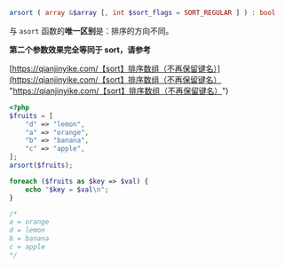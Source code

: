 ```php
arsort ( array &$array [, int $sort_flags = SORT_REGULAR ] ) : bool
```
与 `asort` 函数的**唯一区别**是：排序的方向不同。

**第二个参数效果完全等同于 sort，请参考**

[https://qianjinyike.com/【sort】排序数组（不再保留键名）](https://qianjinyike.com/【sort】排序数组（不再保留键名） "https://qianjinyike.com/【sort】排序数组（不再保留键名）")

```php
<?php
$fruits = [
    "d" => "lemon",
    "a" => "orange",
    "b" => "banana",
    "c" => "apple",
];
arsort($fruits);

foreach ($fruits as $key => $val) {
    echo "$key = $val\n";
}

/*
a = orange
d = lemon
b = banana
c = apple
*/
```
